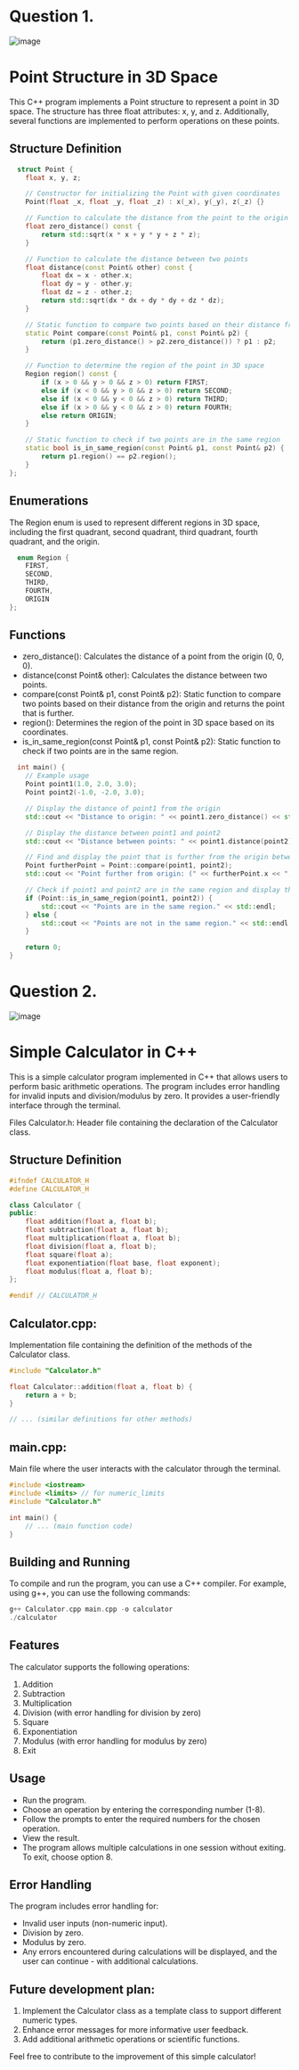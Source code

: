 #   Question 1.


![image](https://github.com/cavadibrahimli1/sct_hw/assets/76445357/a8064085-f364-44b7-9da7-d270f9a755bb)



# Point Structure in 3D Space

This C++ program implements a Point structure to represent a point in 3D space. The structure has three float attributes: x, y, and z. Additionally, several functions are implemented to perform operations on these points.

## Structure Definition

```cpp
  struct Point {
    float x, y, z;

    // Constructor for initializing the Point with given coordinates
    Point(float _x, float _y, float _z) : x(_x), y(_y), z(_z) {}

    // Function to calculate the distance from the point to the origin (0, 0, 0)
    float zero_distance() const {
        return std::sqrt(x * x + y * y + z * z);
    }

    // Function to calculate the distance between two points
    float distance(const Point& other) const {
        float dx = x - other.x;
        float dy = y - other.y;
        float dz = z - other.z;
        return std::sqrt(dx * dx + dy * dy + dz * dz);
    }

    // Static function to compare two points based on their distance from the origin
    static Point compare(const Point& p1, const Point& p2) {
        return (p1.zero_distance() > p2.zero_distance()) ? p1 : p2;
    }

    // Function to determine the region of the point in 3D space
    Region region() const {
        if (x > 0 && y > 0 && z > 0) return FIRST;
        else if (x < 0 && y > 0 && z > 0) return SECOND;
        else if (x < 0 && y < 0 && z > 0) return THIRD;
        else if (x > 0 && y < 0 && z > 0) return FOURTH;
        else return ORIGIN;
    }

    // Static function to check if two points are in the same region
    static bool is_in_same_region(const Point& p1, const Point& p2) {
        return p1.region() == p2.region();
    }
};
```

## Enumerations
The Region enum is used to represent different regions in 3D space, including the first quadrant, second quadrant, third quadrant, fourth quadrant, and the origin.

```cpp
  enum Region {
    FIRST,
    SECOND,
    THIRD,
    FOURTH,
    ORIGIN
};

```

## Functions
- zero_distance(): Calculates the distance of a point from the origin (0, 0, 0).
- distance(const Point& other): Calculates the distance between two points.
- compare(const Point& p1, const Point& p2): Static function to compare two points based on their distance from the origin and returns the point that is further.
- region(): Determines the region of the point in 3D space based on its coordinates.
- is_in_same_region(const Point& p1, const Point& p2): Static function to check if two points are in the same region.


```cpp
  int main() {
    // Example usage
    Point point1(1.0, 2.0, 3.0);
    Point point2(-1.0, -2.0, 3.0);

    // Display the distance of point1 from the origin
    std::cout << "Distance to origin: " << point1.zero_distance() << std::endl;

    // Display the distance between point1 and point2
    std::cout << "Distance between points: " << point1.distance(point2) << std::endl;

    // Find and display the point that is further from the origin between point1 and point2
    Point furtherPoint = Point::compare(point1, point2);
    std::cout << "Point further from origin: (" << furtherPoint.x << ", " << furtherPoint.y << ", " << furtherPoint.z << ")" << std::endl;

    // Check if point1 and point2 are in the same region and display the result
    if (Point::is_in_same_region(point1, point2)) {
        std::cout << "Points are in the same region." << std::endl;
    } else {
        std::cout << "Points are not in the same region." << std::endl;
    }

    return 0;
}

```

# Question 2. 

![image](https://github.com/cavadibrahimli1/sct_hw/assets/76445357/1827e9b6-c73d-4bb3-85b7-84858179ca78)



# Simple Calculator in C++
This is a simple calculator program implemented in C++ that allows users to perform basic arithmetic operations. The program includes error handling for invalid inputs and division/modulus by zero. It provides a user-friendly interface through the terminal.

Files
Calculator.h: Header file containing the declaration of the Calculator class.

## Structure Definition

```cpp
#ifndef CALCULATOR_H
#define CALCULATOR_H

class Calculator {
public:
    float addition(float a, float b);
    float subtraction(float a, float b);
    float multiplication(float a, float b);
    float division(float a, float b);
    float square(float a);
    float exponentiation(float base, float exponent);
    float modulus(float a, float b);
};

#endif // CALCULATOR_H

```

## Calculator.cpp:
 Implementation file containing the definition of the methods of the Calculator class.

```cpp
#include "Calculator.h"

float Calculator::addition(float a, float b) {
    return a + b;
}

// ... (similar definitions for other methods)

```

## main.cpp: 
Main file where the user interacts with the calculator through the terminal.


```cpp
#include <iostream>
#include <limits> // for numeric_limits
#include "Calculator.h"

int main() {
    // ... (main function code)
}

```

## Building and Running
To compile and run the program, you can use a C++ compiler. For example, using g++, you can use the following commands:

```cpp
g++ Calculator.cpp main.cpp -o calculator
./calculator
```

## Features
The calculator supports the following operations:

1. Addition
2. Subtraction
3. Multiplication
4. Division (with error handling for division by zero)
5. Square
6. Exponentiation
7. Modulus (with error handling for modulus by zero)
9. Exit

## Usage
- Run the program.
- Choose an operation by entering the corresponding number (1-8).
- Follow the prompts to enter the required numbers for the chosen operation.
- View the result.
- The program allows multiple calculations in one session without exiting. To exit, choose option 8.

## Error Handling
The program includes error handling for:

- Invalid user inputs (non-numeric input).
- Division by zero.
- Modulus by zero.
- Any errors encountered during calculations will be displayed, and the user can continue - with additional calculations.

## Future development plan:
1. Implement the Calculator class as a template class to support different numeric types.
2. Enhance error messages for more informative user feedback.
3. Add additional arithmetic operations or scientific functions.


Feel free to contribute to the improvement of this simple calculator!


